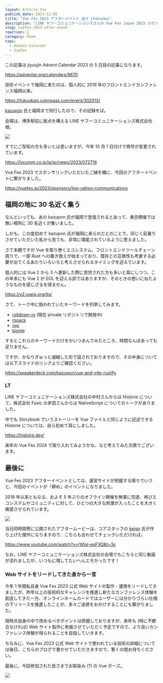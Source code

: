 ```yaml
---
layout: Article.tsx
publish_date: 2023-12-05
title: 'Vue Fes 2023 アフターイベント @LY (Fukuoka)'
description: 'LINE ヤフーコミュニケーションズさんの Vue Fes Japan 2023 スポンサリングに伴うアフターイベント開催にあたって、kazupon 氏と同行させていただきましたので、その記録をば。'
slug: vuefes-2023-after-event
reaction: 🤨
category: Poem
tags:
  - Advent-Calendar
  - VueFes
---
```


この記事は jiyuujin Advent Calendar 2023 の 5 日目の記事になります。

https://adventar.org/calendars/9670

技術イベントで福岡に来たのは、個人的に 2019 年のフロントエンドカンファレンス福岡以来。

https://fukuokajs.connpass.com/event/302013/

[kazupon](https://twitter.com/kazu_pon) 氏と福岡まで同行したので、その記録をば。

会場は、博多駅前に拠点を構える LINE ヤフーコミュニケーションズ株式会社様。

![](https://i.imgur.com/ZRC5kSA.jpg)

すでにご存知の方も多いとは思いますが、今年 10 月 1 日付けで商号が変更されています。

https://lycomm.co.jp/ja/pr/news/2023/072716

Vue Fes 2023 でスポンサリングいただいたご縁を機に、今回のアフターイベントに繋がりました。

https://vuefes.jp/2023/sponsors/line-yahoo-communications

## 福岡の地に 30 名近く集う

なんといっても、あの kazupon 氏が福岡で登壇されるとあって、東京開催では無い場所に 30 名近くが集いました。

しかも、この度初めて kazupon 氏が福岡に来られたとのことで、同じく前乗りさせていただいた私から見ても、非常に堪能されているように思えました。

さて本題ですが Vue を取り巻くエコシステム、フロントエンドツールチェーン周りで、一部 Rust への置き換えが始まっており、既存との互換性も考慮する必要が出てくるあたりいろいろと考えさせられるタイミングを迎えています。

個人的には Vue 2 から 3 へ更新した際に苦労された方も多いと耳にしつつ、この年末にも Vue 2 が EOL を迎える訳ではありますが、そのときの想いに似たようなものを感じざるを得ません。

https://v2.vuejs.org/lts/

さて、トーク中に扱われていたキーワードを列挙してみます。

- [rolldown-rs](https://github.com/rolldown-rs) (現在 private リポジトリで開発中)
- [rspack](https://github.com/web-infra-dev/rspack)
- [oxc](https://github.com/oxc-project/oxc)
- [biome](https://github.com/biomejs/biome)

するとこれらのキーワードだけをかいつまんでみたところ、時間なんぼあっても足りません。

ですが、かなりぎゅっと凝縮した形で話されておりますので、その中身については以下スライドのリンクよりご確認ください。

https://speakerdeck.com/kazupon/vue-and-vite-rustify

### LT

LINE ヤフーコミュニケーションズ株式会社の中村さんからは Historie について、株式会社 Fusic の夛田さんからは NativeScript についてのトークがありました。

中でも Storybook でいうストーリーを Vue ファイルと同じように記述できる Historie については、自ら初めて耳にしました。

https://histoire.dev/

来年の Vue Fes 2024 で取り入れてみようかな、など考えてみた次第でございます。

## 最後に

Vue Fes 2023 アフターイベントとしては、運営サイドが把握する限りでいうと、今回のイベントが「締め」のイベントになりました。

2018 年以来ともなる、およそ 5 年ぶりのオフライン開催を無事に完遂、再びエコシステムやコミュニティに対して、ひとつの大きな刺激が入ったことを大きく痛感させられています。

![](https://i.imgur.com/X6WFHOq.jpg)

当日同時間帯に公開されたアフタームービーは、コアスタッフの [keigo](https://twitter.com/kspace_trk) 氏が作り上げた傑作になりますので、こちらも合わせてチェックいただければ。

https://www.youtube.com/watch?v=rWIal-epFXQ&t=3s

なお、LINE ヤフーコミュニケーションズ株式会社の会場でもこちらと同じ動画が流れましたが、いつもに増してたいへんエモかったです！

### Web サイトをリードしてきた身から一言

今年 1 年間私自身 Vue Fes 2023 公式 Web サイトの製作・運用をリードしてきましたが、昨年以上の技術的なチャレンジを推進し新たなカンファレンス体験を創造してきた一方、オンラインネームカードではユーザーには分かりづらい仕様の下リリースを推進したことが、多々ご迷惑をおかけすることにも繋がりました。

現時点自身の中で改めるべきポイントは把握しておりますが、来年も (特に不都合なければ) Web サイト製作に参画させていただく予定ですので、より良いカンファレンス体験が得られることを目指していきます。

ちなみに、Vue Fes 2023 公式 Web サイトで使われている技術の詳細については後日、こちらのブログで書かせていただきますので、暫くの間お待ちください。

最後に、今回参加された皆さまでお馴染み (?) の Vue ポーズ。

![](https://i.imgur.com/21RBrtR.jpg)

